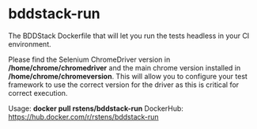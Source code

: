# bddstack-run
The BDDStack Dockerfile that will let you run the tests headless in your CI environment.

Please find the Selenium ChromeDriver version in **/home/chrome/chromedriver** and the 
main chrome version installed in **/home/chrome/chromeversion**.
This will allow you to configure your test framework to use the correct version for the driver as this is critical for correct execution.

Usage: **docker pull rstens/bddstack-run**
DockerHub: https://hub.docker.com/r/rstens/bddstack-run
